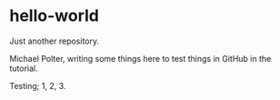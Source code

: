 # hello-world
Just another repository.

Michael Polter, writing some things here to test things in GitHub in the tutorial.

Testing; 1, 2, 3.
